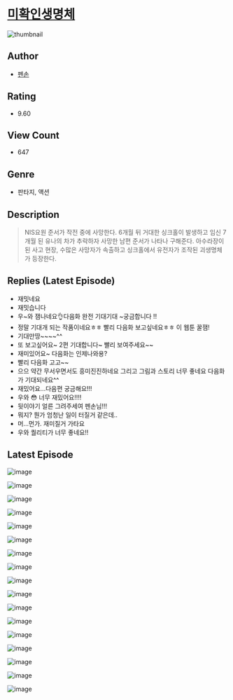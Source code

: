# [미확인생명체](https://comic.naver.com/bestChallenge/list?titleId=810137)
![thumbnail](https://image-comic.pstatic.net/user_contents_data/challenge_comic/2023/05/24/327986/upload_4135210667608519990_480x623.jpeg)

## Author
- [펜손](https://comic.naver.com/artistTitle?id=327986)

## Rating
- 9.60

## View Count
- 647

## Genre
- 판타지, 액션

## Description
> NIS요원 준서가 작전 중에 사망한다. 6개월 뒤 거대한 싱크홀이 발생하고 임신 7개월 된 유나의 차가 추락하자 사망한 남편 준서가 나타나 구해준다. 아수라장이 된 사고 현장, 수많은 사망자가 속출하고 싱크홀에서 유전자가 조작된 괴생명체가 등장한다.

## Replies (Latest Episode)
- 재밋네요
- 재밋습니다
- 우~와 잼나네요👌다음화 완전 기대기대 ~궁금합니다 !!
- 정말 기대개 되는 작품이네요ㅎㅎ 빨리 다음화 보고싶네요ㅎㅎ 이 웹툰 꿀잼!
- 기대만땅~~~~^^
- 또 보고싶어요~ 2편 기대합니다~ 빨리 보여주세요~~
- 재미있어요~ 다음화는 인제나와용?
- 빨리 다음화 고고~~
- 으으 약간 무서우면서도 흥미진진하네요 그리고 그림과 스토리 너무 좋네요 다음화가 기대되네요^^
- 재밌어요...다음편 궁금해요!!!
- 우와 😳 너무 재밌어요!!!!
- 뒷이야기 얼른 그려주세여 펜손님!!!
- 뭐지? 뭔가 엄청난 일이 터질거 같은데..
- 머...먼가. 재미질거 가타요
- 우와 퀄리티가 너무 좋네요!!

## Latest Episode
![image](https://image-comic.pstatic.net/user_contents_data/challenge_comic/2023/05/23/327986/upload_7075497173977359969.jpeg)

![image](https://image-comic.pstatic.net/user_contents_data/challenge_comic/2023/05/23/327986/upload_3689401793952101732.jpeg)

![image](https://image-comic.pstatic.net/user_contents_data/challenge_comic/2023/05/23/327986/upload_4121132731196454753.jpeg)

![image](https://image-comic.pstatic.net/user_contents_data/challenge_comic/2023/05/23/327986/upload_7293917572660224565.jpeg)

![image](https://image-comic.pstatic.net/user_contents_data/challenge_comic/2023/05/23/327986/upload_3559585548456911205.jpeg)

![image](https://image-comic.pstatic.net/user_contents_data/challenge_comic/2023/05/23/327986/upload_3978424930053547061.jpeg)

![image](https://image-comic.pstatic.net/user_contents_data/challenge_comic/2023/05/23/327986/upload_3761973782619972921.jpeg)

![image](https://image-comic.pstatic.net/user_contents_data/challenge_comic/2023/05/23/327986/upload_7005458297012105271.jpeg)

![image](https://image-comic.pstatic.net/user_contents_data/challenge_comic/2023/05/23/327986/upload_7148112427441612082.jpeg)

![image](https://image-comic.pstatic.net/user_contents_data/challenge_comic/2023/05/23/327986/upload_7147828564462876466.jpeg)

![image](https://image-comic.pstatic.net/user_contents_data/challenge_comic/2023/05/23/327986/upload_7003208696241205301.jpeg)

![image](https://image-comic.pstatic.net/user_contents_data/challenge_comic/2023/05/23/327986/upload_4136055095994495844.jpeg)

![image](https://image-comic.pstatic.net/user_contents_data/challenge_comic/2023/05/23/327986/upload_3619035072757575781.jpeg)

![image](https://image-comic.pstatic.net/user_contents_data/challenge_comic/2023/05/23/327986/upload_7377800208110270008.jpeg)

![image](https://image-comic.pstatic.net/user_contents_data/challenge_comic/2023/05/23/327986/upload_3762530122632279397.jpeg)

![image](https://image-comic.pstatic.net/user_contents_data/challenge_comic/2023/05/23/327986/upload_7291997624280037477.jpeg)

![image](https://image-comic.pstatic.net/user_contents_data/challenge_comic/2023/05/24/327986/upload_7377567124566533220.jpeg)
